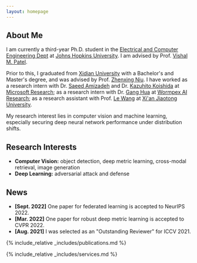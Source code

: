 ```yaml
---
layout: homepage
---
```


## About Me

I am currently a third-year Ph.D. student in the
[Electrical and Computer Engineering Dept](https://engineering.jhu.edu/ece/)
at [Johns Hopkins University](https://www.jhu.edu/).
I am advised by Prof. [Vishal M. Patel](https://engineering.jhu.edu/faculty/vishal-patel/).

Prior to this, I graduated from [Xidian University](https://en.xidian.edu.cn/) with a Bachelor's and
Master's degree, and was advised by Prof. [Zhenxing Niu](https://sites.google.com/site/zhenxingniu007/home).
I have worked as a research intern with Dr. [Saeed Amizadeh](https://www.microsoft.com/applied-sciences/people/saeed-amizadeh) and Dr. [Kazuhito Koishida](https://www.microsoft.com/applied-sciences/people/kazuhito-koishida) at [Microsoft Research](https://www.microsoft.com/en-us/research/);
as a research intern with Dr. [Gang Hua](https://ganghua.org/) at [Wormpex AI Research](http://research.wormpex.com/);
as a research assistant with Prof. [Le Wang](http://gr.xjtu.edu.cn/web/lewang) at [Xi'an Jiaotong University](http://www.iair.xjtu.edu.cn/).

My research interest lies in computer vision and machine learning,
especially securing deep neural network performance under distribution shifts.

## Research Interests

- **Computer Vision:** object detection, deep metric learning, cross-modal retrieval, image generation
- **Deep Learning:** adversarial attack and defense

## News

- **[Sept. 2022]** One paper for federated learning is accepted to NeurIPS 2022.
- **[Mar. 2022]** One paper for robust deep metric learning is accepted to CVPR 2022.
- **[Aug. 2021]** I was selected as an "Outstanding Reviewer" for ICCV 2021.

{% include_relative _includes/publications.md %}

{% include_relative _includes/services.md %}
